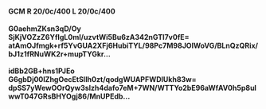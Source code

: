 #### GCM R 20/0c/400 L 20/0c/400
**G0aehmZKsn3qD/Oy**<br/>**SjKjVOZzZ6YfIgL0mI/uzvtWi5Bu6zA342nGTI7v0fE=**<br/>**atAmOJfmgk+rf5YvGUA2XFj6HubiTYL/98Pc7M98JOlWoVG/BLnQzQRix/bJ1z1fRNuWK2r+mupTYGkr...**<br/><br/>
**idBb2GB+hns1PJEo**<br/>**G6gbDj00lZhgOecEtSlIh0zt/qodgWUAPFWDlUkh83w=**<br/>**dpSS7yWewOOrQyw3slzh4dafo7eM+7WN/WTTYo2bE96aWfAV0h5p8ulwwT047GRsBHYOgj86/MnUPEdb...**